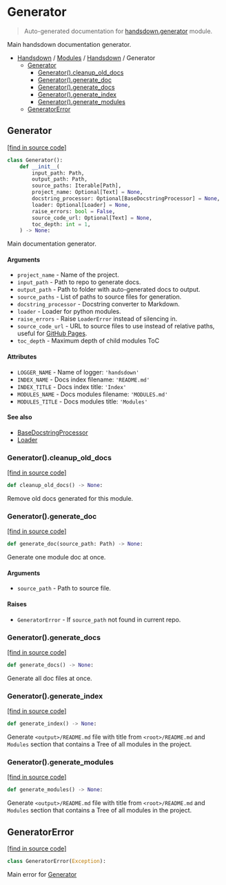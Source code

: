 # Generator

> Auto-generated documentation for [handsdown.generator](https://github.com/vemel/handsdown/blob/master/handsdown/generator.py) module.

Main handsdown documentation generator.

- [Handsdown](../README.md#-handsdown---python-documentation-generator) / [Modules](../MODULES.md#modules) / [Handsdown](index.md#handsdown) / Generator
    - [Generator](#generator)
        - [Generator().cleanup_old_docs](#generatorcleanup_old_docs)
        - [Generator().generate_doc](#generatorgenerate_doc)
        - [Generator().generate_docs](#generatorgenerate_docs)
        - [Generator().generate_index](#generatorgenerate_index)
        - [Generator().generate_modules](#generatorgenerate_modules)
    - [GeneratorError](#generatorerror)

## Generator

[[find in source code]](https://github.com/vemel/handsdown/blob/master/handsdown/generator.py#L35)

```python
class Generator():
    def __init__(
        input_path: Path,
        output_path: Path,
        source_paths: Iterable[Path],
        project_name: Optional[Text] = None,
        docstring_processor: Optional[BaseDocstringProcessor] = None,
        loader: Optional[Loader] = None,
        raise_errors: bool = False,
        source_code_url: Optional[Text] = None,
        toc_depth: int = 1,
    ) -> None:
```

Main documentation generator.

#### Arguments

- `project_name` - Name of the project.
- `input_path` - Path to repo to generate docs.
- `output_path` - Path to folder with auto-generated docs to output.
- `source_paths` - List of paths to source files for generation.
- `docstring_processor` - Docstring converter to Markdown.
- `loader` - Loader for python modules.
- `raise_errors` - Raise `LoaderError` instead of silencing in.
- `source_code_url` - URL to source files to use instead of relative paths,
    useful for [GitHub Pages](https://pages.github.com/).
- `toc_depth` - Maximum depth of child modules ToC

#### Attributes

- `LOGGER_NAME` - Name of logger: `'handsdown'`
- `INDEX_NAME` - Docs index filename: `'README.md'`
- `INDEX_TITLE` - Docs index title: `'Index'`
- `MODULES_NAME` - Docs modules filename: `'MODULES.md'`
- `MODULES_TITLE` - Docs modules title: `'Modules'`

#### See also

- [BaseDocstringProcessor](processors/base.md#basedocstringprocessor)
- [Loader](loader.md#loader)

### Generator().cleanup_old_docs

[[find in source code]](https://github.com/vemel/handsdown/blob/master/handsdown/generator.py#L157)

```python
def cleanup_old_docs() -> None:
```

Remove old docs generated for this module.

### Generator().generate_doc

[[find in source code]](https://github.com/vemel/handsdown/blob/master/handsdown/generator.py#L198)

```python
def generate_doc(source_path: Path) -> None:
```

Generate one module doc at once.

#### Arguments

- `source_path` - Path to source file.

#### Raises

- `GeneratorError` - If `source_path` not found in current repo.

### Generator().generate_docs

[[find in source code]](https://github.com/vemel/handsdown/blob/master/handsdown/generator.py#L335)

```python
def generate_docs() -> None:
```

Generate all doc files at once.

### Generator().generate_index

[[find in source code]](https://github.com/vemel/handsdown/blob/master/handsdown/generator.py#L352)

```python
def generate_index() -> None:
```

Generate `<output>/README.md` file with title from `<root>/README.md` and `Modules`
section that contains a Tree of all modules in the project.

### Generator().generate_modules

[[find in source code]](https://github.com/vemel/handsdown/blob/master/handsdown/generator.py#L381)

```python
def generate_modules() -> None:
```

Generate `<output>/README.md` file with title from `<root>/README.md` and `Modules`
section that contains a Tree of all modules in the project.

## GeneratorError

[[find in source code]](https://github.com/vemel/handsdown/blob/master/handsdown/generator.py#L29)

```python
class GeneratorError(Exception):
```

Main error for [Generator](#generator)
